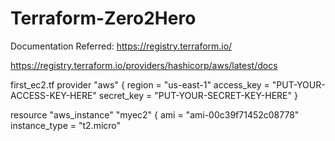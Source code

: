 # Terraform-Zero2Hero

Documentation Referred:
https://registry.terraform.io/

https://registry.terraform.io/providers/hashicorp/aws/latest/docs

first_ec2.tf
provider "aws" {
  region     = "us-east-1"
  access_key = "PUT-YOUR-ACCESS-KEY-HERE"
  secret_key = "PUT-YOUR-SECRET-KEY-HERE"
}

resource "aws_instance" "myec2" {
    ami = "ami-00c39f71452c08778"
    instance_type = "t2.micro"
